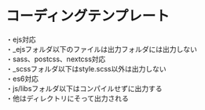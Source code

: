 # コーディングテンプレート
・ejs対応<br>
・_ejsフォルダ以下のファイルは出力フォルダには出力しない<br>
・sass、postcss、nextcss対応<br>
・_scssフォルダ以下はstyle.scss以外は出力しない<br>
・es6対応<br>
・js/libsフォルダ以下はコンパイルせずに出力する<br>
・他はディレクトリにそって出力される<br>
